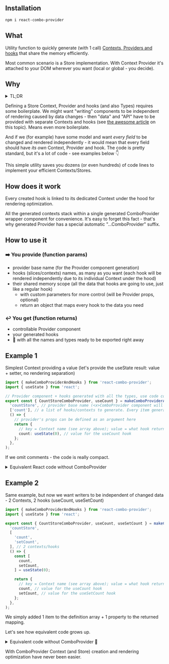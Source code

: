 ## Installation

```bash
npm i react-combo-provider
```

## What

Utility function to quickly generate (with 1 call) [Contexts, Providers and hooks](https://react.dev/learn/passing-data-deeply-with-context) that share the memory efficiently.

Most common scenario is a Store implementation. With Context Provider it's attached to your DOM wherever you want (local or global - you decide).

## Why

<details>
<summary>TL;DR</summary>
🪚 Store made simple. Eliminates boilerplate while creating Contexts and hooks to access it. With solid rendering optimization out of the box ⚡️
</details>

Defining a Store Context, Provider and hooks (and also Types) requires some boilerplate.
We might want "writing" components to be independent of rendering caused by data changes - then
"data" and "API" have to be provided with separate Contexts and hooks
(see [the awesome article](https://www.developerway.com/posts/how-to-write-performant-react-apps-with-context) on this topic).
Means even more boilerplate.

And if we (for example) have some model and want _every field_ to be changed and rendered independently -
it would mean that every field should have _its own_ Context, Provider and hook.
The code is pretty standard, but it's a lot of code - see examples below 👇

This simple utility saves you dozens (or even hundreds) of code lines to implement your efficient Contexts/Stores.

## How does it work

Every created hook is linked to its dedicated Context under the hood for rendering optimization.

All the generated contexts stack within a single generated ComboProvider wrapper component for convenience.
It's easy to forget this fact - that's why generated Provider has a special automatic "...ComboProvider" suffix.

## How to use it

### ➡️ You provide (function params)

- provider base name (for the Provider component generation)
- hooks (slices/contexts) names, as many as you want (each hook will be rendered independently due to its individual Context under the hood)
- their shared memory scope (all the data that hooks are going to use, just like a regular hook)
  - with custom parameters for more control (will be Provider props, optional)
  - return an object that maps every hook to the data you need

### ↩️ You get (function returns)

- controllable Provider component
- your generated hooks
- 🎉 with all the names and types ready to be exported right away

## Example 1

Simplest Context providing a value (let's provide the useState result: value + setter, no rendering separation)

```ts
import { makeComboProviderAndHooks } from 'react-combo-provider';
import { useState } from 'react';

// Provider component + hooks generated with all the types, use code completion and export them right away
export const { CountStoreComboProvider, useCount } = makeComboProviderAndHooks(
  'countStore', // provider base name (<x>ComboProvider component will be generated, with corresponding displayName)
  ['count'], // a list of hooks/contexts to generate. Every item generates a <x>Context layer for your Provider and a use<X> hook
  () => {
    // provider's props can be defined as an argument here
    return {
      // key = Context name (see array above); value = what hook returns (via its own context)
      count: useState(0), // value for the useCount hook
    };
  },
);
```

If we omit comments - the code is really compact.

<details>
<summary>Equivalent React code without ComboProvider</summary>

```tsx
import React, {
  createContext,
  type Dispatch,
  type PropsWithChildren,
  type ReactElement,
  type SetStateAction,
  useContext,
  useState,
} from 'react';

// define a Context type, makeComboProviderAndHooks infers your types automatically
type Count = [number, Dispatch<SetStateAction<number>>];

// create the Context instance with empty state for Provider check, makeComboProviderAndHooks does it for you
const CountContext = createContext<Count | null>(null);
// displayName - makeComboProviderAndHooks generates it too
CountContext.displayName = 'CountContext';

// Context hook with user-friendly Provider check - makeComboProviderAndHooks generates the same for you
export function useCount(): Count {
  const context = useContext(CountContext);
  if (!context) {
    throw new Error('useCount must be within CountStoreProvider');
  }
  return context;
}

// Context Provider component with displayName. Also generated by makeComboProviderAndHooks
export function CountStoreProvider({ children }: PropsWithChildren): ReactElement {
  return <CountContext.Provider value={useState(0)}>{children}</CountContext.Provider>;
}
```

As we can see, actually useful code (useState(0) and a few titles) needs a lot of boilerplate around.

</details>

## Example 2

Same example, but now we want writers to be independent of changed data - 2 Contexts, 2 hooks (useCount, useSetCount)

```ts
import { makeComboProviderAndHooks } from 'react-combo-provider';
import { useState } from 'react';

export const { CountStoreComboProvider, useCount, useSetCount } = makeComboProviderAndHooks(
  'countStore',
  [
    'count',
    'setCount',
  ], // 2 contexts/hooks
  () => {
    const [
      count,
      setCount,
    ] = useState(0);

    return {
      // key = Context name (see array above); value = what hook returns (with its own context)
      count, // value for the useCount hook
      setCount, // value for the useSetCount hook
    };
  },
);
```

We simply added 1 item to the definition array + 1 property to the returned mapping.

Let's see how equivalent code grows up.

<details>
<summary>Equivalent code without ComboProvider 🙈</summary>

```tsx
import React, {
  createContext,
  type Dispatch,
  type PropsWithChildren,
  type ReactElement,
  type SetStateAction,
  useContext,
  useState,
} from 'react';

type CountData = number;
type CountApi = Dispatch<SetStateAction<number>>;

const CountDataContext = createContext<CountData | null>(null);
CountDataContext.displayName = 'CountDataContext';

const CountApiContext = createContext<CountApi | null>(null);
CountApiContext.displayName = 'CountApiContext';

export function useCountData(): CountData {
  const context = useContext(CountDataContext);
  if (context == null) {
    throw new Error('useCountData must be within CountStoreProvider');
  }
  return context;
}

export function useCountApi(): CountApi {
  const context = useContext(CountApiContext);
  if (!context) {
    throw new Error('useCountApi must be within CountStoreProvider');
  }
  return context;
}

export function CountStoreProvider({ children }: PropsWithChildren): ReactElement {
  const [
    count,
    setCount,
  ] = useState(0);

  return (
    <CountApiContext.Provider value={setCount}>
      <CountDataContext.Provider value={count}>{children}</CountDataContext.Provider>
    </CountApiContext.Provider>
  );
}
```

Pretend now that we want more fields in our store. And many other stores in our app.

</details>

With ComboProvider Context (and Store) creation and rendering optimization have never been easier.
